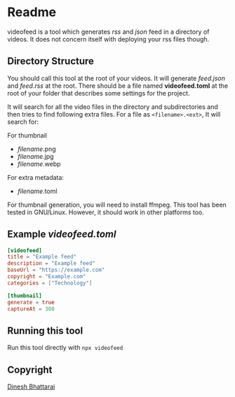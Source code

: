 # Readme
videofeed is a tool which generates _rss_ and _json_ feed in a directory of videos. It does not concern itself with deploying your rss files though.

## Directory Structure
You should call this tool at the root of your videos. It will generate _feed.json_ and _feed.rss_ at the root. There should be a file named __videofeed.toml__ at the root of your folder that describes some settings for the project.

It will search for all the video files in the directory and subdirectories and then tries to find following extra files. For a file as ``<filename>.<ext>``, It will search for:

For thumbnail
- _filename_.png
- _filename_.jpg
- _filename_.webp

For extra metadata:
- _filename_.toml

For thumbnail generation, you will need to install ffmpeg.
This tool has been tested in GNU/Linux. However, it should work in other platforms too.

## Example _videofeed.toml_

```toml
[videofeed]
title = "Example feed"
description = "Example feed"
baseUrl = "https://example.com"
copyright = "Example.com"
categories = ["Technology"]

[thumbnail]
generate = true
captureAt = 300
```


## Running this tool
Run this tool directly with
```npx videofeed```

## Copyright
[Dinesh Bhattarai](https://dbhattarai.info.np)
